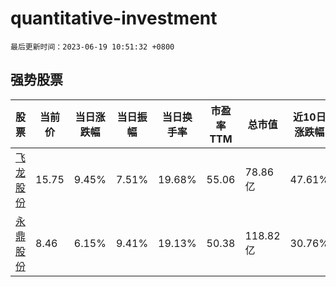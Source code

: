 # quantitative-investment

`最后更新时间：2023-06-19 10:51:32 +0800`

## 强势股票

|股票|当前价|当日涨跌幅|当日振幅|当日换手率|市盈率TTM|总市值|近10日涨跌幅|
|----|----|----|----|----|----|----|----|
|[飞龙股份](https://xueqiu.com/S/SZ002536)|15.75|9.45%|7.51%|19.68%|55.06|78.86亿|47.61%|
|[永鼎股份](https://xueqiu.com/S/SH600105)|8.46|6.15%|9.41%|19.13%|50.38|118.82亿|30.76%|
